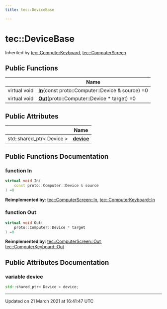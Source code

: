 ```yaml
---
title: tec::DeviceBase

---
```


# tec::DeviceBase



Inherited by [tec::ComputerKeyboard](/engine/Classes/structtec_1_1_computer_keyboard/), [tec::ComputerScreen](/engine/Classes/structtec_1_1_computer_screen/)

## Public Functions

|                | Name           |
| -------------- | -------------- |
| virtual void | **[In](/engine/Classes/structtec_1_1_device_base/#function-in)**(const proto::Computer::Device & source) =0 |
| virtual void | **[Out](/engine/Classes/structtec_1_1_device_base/#function-out)**(proto::Computer::Device * target) =0 |

## Public Attributes

|                | Name           |
| -------------- | -------------- |
| std::shared_ptr< Device > | **[device](/engine/Classes/structtec_1_1_device_base/#variable-device)**  |

## Public Functions Documentation

### function In

```cpp
virtual void In(
    const proto::Computer::Device & source
) =0
```


**Reimplemented by**: [tec::ComputerScreen::In](/engine/Classes/structtec_1_1_computer_screen/#function-in), [tec::ComputerKeyboard::In](/engine/Classes/structtec_1_1_computer_keyboard/#function-in)


### function Out

```cpp
virtual void Out(
    proto::Computer::Device * target
) =0
```


**Reimplemented by**: [tec::ComputerScreen::Out](/engine/Classes/structtec_1_1_computer_screen/#function-out), [tec::ComputerKeyboard::Out](/engine/Classes/structtec_1_1_computer_keyboard/#function-out)


## Public Attributes Documentation

### variable device

```cpp
std::shared_ptr< Device > device;
```


-------------------------------

Updated on 21 March 2021 at 16:41:47 UTC